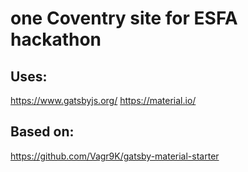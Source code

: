 # one Coventry site for ESFA hackathon

## Uses:

https://www.gatsbyjs.org/
https://material.io/

## Based on:

https://github.com/Vagr9K/gatsby-material-starter
